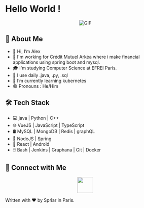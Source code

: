 # Hello World !
<div align="center">
  <img align="center" alt="GIF" src="https://media.giphy.com/media/L1R1tvI9svkIWwpVYr/giphy.gif"/>
</div>

## 🤵 About Me
- 👋 Hi, I’m Alex
- 🏦 I'm working for Crédit Mutuel Arkéa where i make financial applications using spring boot and mysql.
- 🎓 I'm studying Computer Science at EFREI Paris.
- 🤔 I use daily .java, .py, .sql
- 🌱 I’m currently learning kubernetes
- 😄 Pronouns : He/Him
<!--- ⚡ Fun fact : -->

## 🛠 Tech Stack
- 💻 java | Python | C++
- 🌐 VueJS | JavaScript | TypeScript
- 🛢 MySQL | MongoDB | Redis | graphQL
- 🔧 NodeJS | Spring 
- 📱 React | Android
- 🖱️ Bash | Jenkins | Graphana | Git | Docker

## 🤝 Connect with Me
<div align="center">
  <a href="www.linkedin.com/in/alex-jeton-b69469173" target="_blank" rel="noopener noreferrer"><img src="https://img.icons8.com/plasticine/100/000000/linkedin.png" width="50" /></a>
</div>

Written with ❤️ by Sp4ar in Paris.
